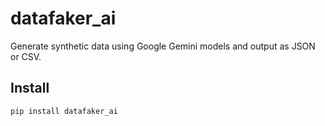 # datafaker_ai

Generate synthetic data using Google Gemini models and output as JSON or CSV.

## Install

```bash
pip install datafaker_ai
